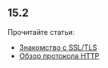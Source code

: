 ## 15.2

Прочитайте статьи:

* [Знакомство с SSL/TLS](https://habr.com/ru/company/1cloud/blog/326292/)
* [Обзор протокола HTTP](https://developer.mozilla.org/ru/docs/Web/HTTP/Overview)

